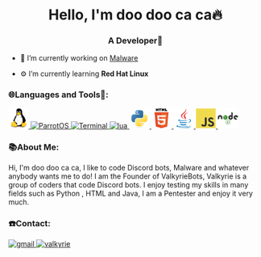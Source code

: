 <h1 align="center">Hello, I'm doo doo ca ca🔥</h1>
<h3 align="center">A Developer📁</h3>

- 📖 I’m currently working on [Malware](https://github.com/Doodoocaca/MalwareTesting)

- ⚙️ I’m currently learning **Red Hat Linux**


<h3 align="left">🌐Languages and Tools🔨:</h3>
<a href="https://www.linux.org/" target="_blank"> <img src="https://raw.githubusercontent.com/devicons/devicon/master/icons/linux/linux-original.svg" alt="linux" width="40" height="40"/> </a> <a href="https://www.parrotsec.org/" target="_blank"> <img src="https://community.parrot.sh/uploads/default/original/2X/b/bc594f96ebf7e51d0ef80e2b0c4e588b66347b5f.png" alt="ParrotOS" width="40" height="40"/> </a> <a href="https://www.parrotsec.org/" target="_blank"> <img src="https://cdn4.iconfinder.com/data/icons/iready-multimedia-vol-2/28/001_053_app_window_terminal_command1x-512.png" alt="Terminal" width="40" height="40"/> </a> <a href="https://en.wikipedia.org/wiki/Lua_(programming_language)" target="_blank"> <img src="https://upload.wikimedia.org/wikipedia/commons/thumb/c/cf/Lua-Logo.svg/1200px-Lua-Logo.svg.png" alt="lua" width="40" height="40"/> </a> <a href="https://www.python.org" target="_blank"> <img src="https://raw.githubusercontent.com/devicons/devicon/master/icons/python/python-original.svg" alt="python" width="40" height="40"/> </a> <a href="https://www.w3.org/html/" target="_blank"> <img src="https://raw.githubusercontent.com/devicons/devicon/master/icons/html5/html5-original-wordmark.svg" alt="html5" width="40" height="40"/> </a> <a href="https://www.java.com" target="_blank"> <img src="https://raw.githubusercontent.com/devicons/devicon/master/icons/java/java-original.svg" alt="java" width="40" height="40"/> </a> <a href="https://developer.mozilla.org/en-US/docs/Web/JavaScript" target="_blank"> <img src="https://raw.githubusercontent.com/devicons/devicon/master/icons/javascript/javascript-original.svg" alt="javascript" width="40" height="40"/> </a> <a href="https://www.mongodb.com/" target="_blank"> <img src="https://raw.githubusercontent.com/devicons/devicon/master/icons/nodejs/nodejs-original-wordmark.svg" alt="nodejs" width="40" height="40"/> </a> </p>

<h3 align="left">📚About Me:</h3>

Hi, I'm doo doo ca ca, I like to code Discord bots, Malware and whatever anybody wants me to do! I am the Founder of ValkyrieBots, Valkyrie is a group of coders that code Discord bots. I enjoy testing my skills in many fields such as Python , HTML and Java, I am a Pentester and enjoy it very much.


<h3 align="left">☎️Contact:</h3>
<a href="" target="_blank"> <img src="https://storage.googleapis.com/gweb-uniblog-publish-prod/images/Gmail.max-1100x1100.png" alt="gmail" width="40" height="40"/> </a> <a href="https://github.com/ValkyrieBots" target="_blank"> <img src="https://cdn.discordapp.com/emojis/810329232760504351.png?v=1" alt="valkyrie" width="40" height="40"/> </a>
